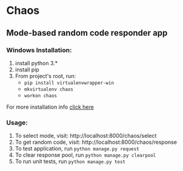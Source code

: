 # Chaos
## Mode-based random code responder app

### Windows Installation:

1. install python 3.*
2. install pip
3. From project's root, run:
    * `pip install virtualenvwrapper-win`
    * `mkvirtualenv chaos`
    * `workon chaos`
    
For more installation info [click here](https://docs.djangoproject.com/en/1.11/howto/windows/)
### Usage:
1. To select mode, visit: http://localhost:8000/chaos/select
2. To get random code, visit: http://localhost:8000/chaos/response
3. To test application, run `python manage.py request`
4. To clear response pool, run `python manage.py clearpool`
5. To run unit tests, run `python manage.py test`
